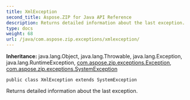 ```yaml
---
title: XmlException
second_title: Aspose.ZIP for Java API Reference
description: Returns detailed information about the last exception.
type: docs
weight: 68
url: /java/com.aspose.zip.exceptions/xmlexception/
---
```


**Inheritance:**
java.lang.Object, java.lang.Throwable, java.lang.Exception, java.lang.RuntimeException, [com.aspose.zip.exceptions.Exception](../../com.aspose.zip.exceptions/exception), [com.aspose.zip.exceptions.SystemException](../../com.aspose.zip.exceptions/systemexception)
```
public class XmlException extends SystemException
```

Returns detailed information about the last exception.
